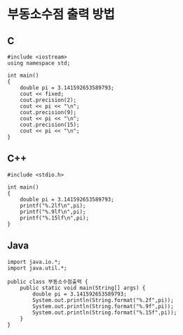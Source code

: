 # 부동소수점 출력 방법

## C

    #include <iostream>
    using namespace std;

    int main()
    {
        double pi = 3.141592653589793;
        cout << fixed;
        cout.precision(2);
        cout << pi << "\n";
        cout.precision(9);
        cout << pi << "\n";
        cout.precision(15);
        cout << pi << "\n";
    }

## C++

    #include <stdio.h>

    int main()
    {
        double pi = 3.141592653589793;
        printf("%.2lf\n",pi);
        printf("%.9lf\n",pi);
        printf("%.15lf\n",pi);
    }

## Java

    import java.io.*;
    import java.util.*;

    public class 부동소수점출력 {
        public static void main(String[] args) {
            double pi = 3.141592653589793;
            System.out.println(String.format("%.2f",pi));
            System.out.println(String.format("%.9f",pi));
            System.out.println(String.format("%.15f",pi));
        }
    }